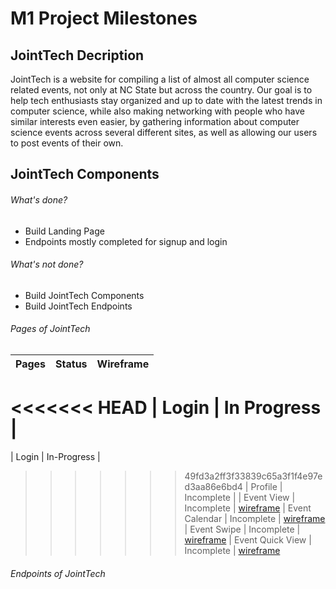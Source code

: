 # M1 Project Milestones

## JointTech Decription

JointTech is a website for compiling a list of almost all computer science related events, not only at NC State but across the country. Our goal is to help tech enthusiasts stay organized and up to date with the latest trends in computer science, while also making networking with people who have similar interests even easier, by gathering information about computer science events across several different sites, as well as allowing our users to post events of their own.

## JointTech Components

###### What's done?
* Build Landing Page
* Endpoints mostly completed for signup and login
###### What's not done?
* Build JointTech Components
* Build JointTech Endpoints 

###### Pages of JointTech

| Pages   | Status      | Wireframe
| ------- | -------     | ---------
<<<<<<< HEAD
| Login   | In Progress  | 
=======
| Login   | In-Progress  | 
>>>>>>> 49fd3a2ff3f33839c65a3f1f4e97ed3aa86e6bd4
| Profile | Incomplete  |
| Event View   | Incomplete  | [wireframe](https://postimg.cc/Y47PQmfr)
| Event Calendar | Incomplete  | [wireframe](https://postimg.cc/Y47PQmfr)
| Event Swipe   | Incomplete  | [wireframe](https://postimg.cc/Y47PQmfr)
| Event Quick View  | Incomplete  | [wireframe](https://postimg.cc/Y47PQmfr)

###### Endpoints of JointTech
